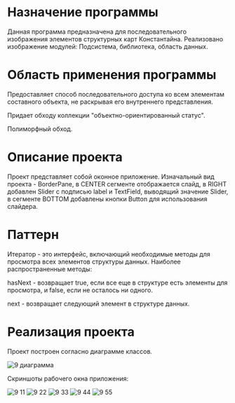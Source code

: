 # Назначение программы

Данная программа предназначена для последовательного изображения элементов структурных карт Константайна. Реализовано изображение модулей: Подсистема, библиотека, область данных.

# Область применения программы

Предоставляет способ последовательного доступа ко всем элементам составного объекта, не раскрывая его внутреннего представления.

Придает обходу коллекции "объектно-ориентированный статус".

Полиморфный обход.

# Описание проекта

Проект представляет собой оконное приложение. Изначальный вид проекта - BorderPane, в CENTER сегменте отображается слайд, в RIGHT добавлен Slider с подписью label и TextField, выводящий значение Slider, в сегменте BOTTOM добавлены кнопки Button для использования слайдера.

# Паттерн

Итератор - это интерфейс, включающий необходимые методы для просмотра всех элементов структуры данных. Наиболее распространенные методы:

hasNext - возвращает true, если все еще в структуре есть элементы для просмотра, и false, если не осталось ни одного.

next - возвращает следующий элемент в структуре данных.

# Реализация проекта
Проект построен согласно диаграмме классов.

![9 диаграмма](https://user-images.githubusercontent.com/80450495/119401317-048f5600-bce4-11eb-908b-3dd5e87c9f34.png)

 Скриншоты рабочего окна приложения:

![9 11](https://user-images.githubusercontent.com/80450495/119405005-479ff800-bce9-11eb-9825-520fdc9880f7.jpg)
![9 22](https://user-images.githubusercontent.com/80450495/119405007-479ff800-bce9-11eb-9e75-e740a1956e9b.jpg)
![9 33](https://user-images.githubusercontent.com/80450495/119405008-48388e80-bce9-11eb-939f-8284a8bae13f.jpg)
![9 44](https://user-images.githubusercontent.com/80450495/119405010-48388e80-bce9-11eb-9392-f4b614143f65.jpg)
![9 55](https://user-images.githubusercontent.com/80450495/119405040-55557d80-bce9-11eb-9b19-93a1166306ae.jpg)

